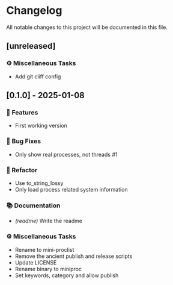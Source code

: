 # Changelog

All notable changes to this project will be documented in this file.

## [unreleased]

### ⚙️ Miscellaneous Tasks

- Add git cliff config

## [0.1.0] - 2025-01-08

### 🚀 Features

- First working version

### 🐛 Bug Fixes

- Only show real processes, not threads #1

### 🚜 Refactor

- Use to_string_lossy
- Only load process related system information

### 📚 Documentation

- *(readme)* Write the readme

### ⚙️ Miscellaneous Tasks

- Rename to mini-proclist
- Remove the ancient publish and release scripts
- Update LICENSE
- Rename binary to miniproc
- Set keywords, category and allow publish

<!-- generated by git-cliff -->
